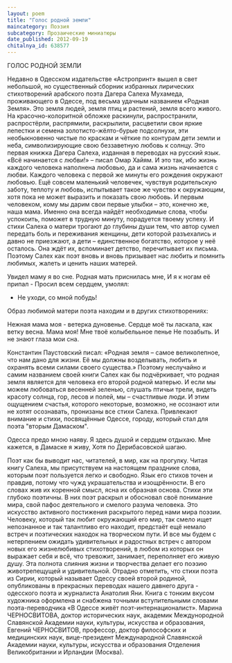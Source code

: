 ```yaml
---
layout: poem
title: "Голос родной земли"
maincategory: Поэзия
subcategory: Прозаические миниатюры
date_published: 2012-09-19
chitalnya_id: 638577
---
```




ГОЛОС РОДНОЙ ЗЕМЛИ

Недавно в Одесском издательстве «Астропринт» вышел в свет небольшой, но существенный сборник избранных лирических стихотворений арабского поэта Дагера Салеха Мухамеда,   проживающего в Одессе, под весьма удачным названием «Родная Земля». Это земля людей, земля птиц и растений, земля всего живого. На красочно-колоритной обложке раскинули, распространили, распростёрли, распрямили, раскрылили, расцветили свои яркие лепестки и семена золотисто-жёлто-бурые подсолнухи, эти необыкновенно чистые по краскам и чёткие по контурам дети земли и неба, символизирующие свою беззаветную любовь к солнцу. Это первая книжка Дагера Салеха, изданная в переводах на русский язык. 
«Всё начинается с любви!» – писал Омар Хайям. И это так, ибо жизнь каждого человека наполнена любовью, да и сама жизнь начинается с любви. Каждого человека с первой же  минуты его рождения окружают любовью. Ещё совсем маленький человечек, чувствуя родительскую заботу, теплоту и любовь, испытывает такое же чувство к окружающим, хотя пока не может выразить и показать свою любовь. И первым человеком, кому мы дарим свои первые улыбки – это, конечно же, наша мама. Именно она всегда найдёт необходимые слова, чтобы успокоить, поможет в трудную минуту, порадуется твоему успеху. И стихи Салеха о матери трогают до глубины души тем, что автор сумел передать боль и переживания женщины, дети которой разъехались и давно не приезжают, а дети – единственное богатство, которое у неё осталось. Она ждёт их, вспоминает детство, перечитывает их письма. Поэтому Салех как поэт вновь и вновь призывает нас любить и помнить любимых, жалеть и ценить наших матерей.

Увидел маму я во сне.
Родная мать приснилась мне,
И я к ногам её припал -
Просил всем сердцем, умолял:
- Не уходи, со мной побудь!

Образ любимой матери поэта находим и в других стихотворениях:

Нежная мама моя - ветерка дуновенье.
Сердце моё ты ласкала, как ветку весна.
Мама моя! Мне твоё колыбелььное пенье
Не позабыть. И не знают глаза мои сна.

Константин Паустовский писал: «Родная земля – самое великолепное, что нам дано для жизни. Её мы должны возделывать, любить и охранять всеми силами своего существа.» Поэтому неслучайно и самим названием своей книги Салех как бы подчёркивает, что родная земля является для человека его второй родной матерью. И если мы можем любоваться весенней зеленью, слушать птичьи трели, видеть красоту солнца, гор, лесов и полей, мы – счастливые люди. И этим ощущением счастья, которого некоторые, возможно, не осознают или не хотят осознавать, пронизаны все стихи Салеха.
Привлекают внимание и стихи, посвящённые Одессе, городу, который стал для поэта "вторым Дамаском".

Одесса предо мною наяву.
Я здесь душой и сердцем отдыхаю.
Мне кажется, в Дамаске я живу,
Хотя по Дерибасовской шагаю.

Поэт как бы выводит нас, читателей, в мир, как на прогулку. Читая книгу Салеха, мы присутствуем на настоящем празднике слова, которым поэт пользуется легко и свободно. Язык его стихов точен и правдив, потому что чужд украшательства и изощрённости. В его словах жив их коренной смысл, ясна их образная основа. Стихи эти глубоко поэтичны. В них поэт раскрыл и обосновал своё понимание мира, свой пафос деятельного и смелого разума человека. Это искусство активного постижения раскрытого  перед нами мира поэзии. Человеку, который так любит окружающий его мир, так смело ищет непознанное и так талантливо его находит, предстаёт ещё немало встреч и поэтических находок на творческом пути. И все мы  будем с нетерпением ожидать удивительных и радостных встреч с автором новых его жизнелюбивых стихотворений, в любом из которых он выражает себя и всё, что тревожит, занимает, переполняет его живую душу. Эта полнота слияния жизни и творчества делает его поэзию животрепещущей и удивительной. Отрадно отметить, что стихи поэта из Сирии, который называет Одессу своей второй родиной, опубликованы в прекрасных переводах нашего давнего друга - одесского поэта и журналиста Анатолия Яни. Книга с тонким вкусом художника оформлена и снабжена точными вступительными словами поэта-переводчика «В Одессе живёт поэт-интернационалист».
Марина ЧЕРНОСВИТОВА, доктор исторических наук, академик Междунородной Славянской Академии науки, культуры, искусства и образования,
Евгений ЧЕРНОСВИТОВ, профессор, доктор философских и медицинских наук, вице-президент Международной Славянской Академии науки, культуры, искусства и образования Отделения Великобритании и Ирландии (Москва).






